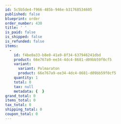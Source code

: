 ```yaml
---
id: 5c5b5de4-f966-485b-946e-b31768534605
published: false
blueprint: order
order_number: 430
title: ' '
is_paid: false
is_shipped: false
is_refunded: false
items:
  -
    id: f4be0a33-b8e0-41a9-8f34-637946241dbd
    product: 66e767a9-ee34-4dc4-8681-d09bb59f0cf5
    variant:
      variant: Polmaraton
      product: 66e767a9-ee34-4dc4-8681-d09bb59f0cf5
    quantity: 1
    total: 0
    tax: null
    metadata: {  }
grand_total: 0
items_total: 0
tax_total: 0
shipping_total: 0
coupon_total: 0
---
```

